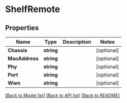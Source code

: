 # ShelfRemote

## Properties

Name | Type | Description | Notes
------------ | ------------- | ------------- | -------------
**Chassis** | **string** |  | [optional] 
**MacAddress** | **string** |  | [optional] 
**Phy** | **string** |  | [optional] 
**Port** | **string** |  | [optional] 
**Wwn** | **string** |  | [optional] 

[[Back to Model list]](../README.md#documentation-for-models) [[Back to API list]](../README.md#documentation-for-api-endpoints) [[Back to README]](../README.md)


